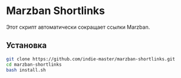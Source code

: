 # Marzban Shortlinks

Этот скрипт автоматически сокращает ссылки Marzban.

## Установка
``` bash
git clone https://github.com/indie-master/marzban-shortlinks.git
cd marzban-shortlinks
bash install.sh
```
